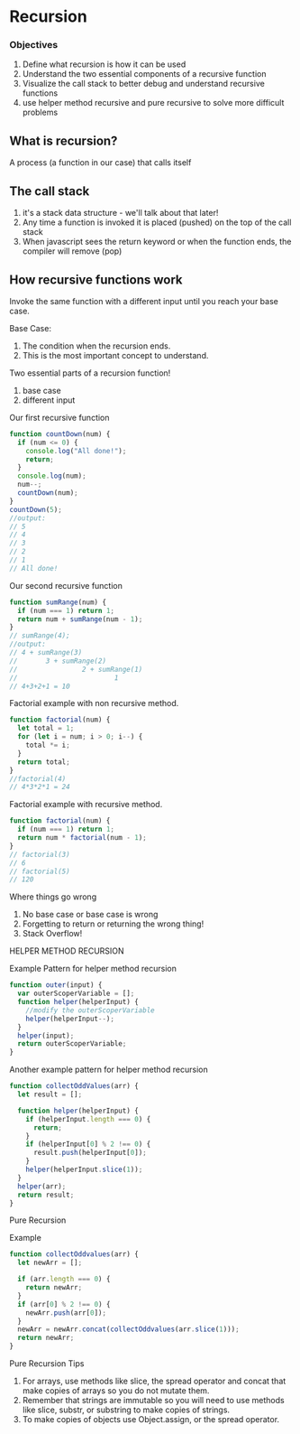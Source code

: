 # Recursion

### Objectives

1.  Define what recursion is how it can be used
2.  Understand the two essential components of a recursive function
3.  Visualize the call stack to better debug and understand recursive functions
4.  use helper method recursive and pure recursive to solve more difficult problems

## What is recursion?

A process (a function in our case) that calls itself

## The call stack

1.  it's a stack data structure - we'll talk about that later!
2.  Any time a function is invoked it is placed (pushed) on the top of the call stack
3.  When javascript sees the return keyword or when the function ends, the compiler will remove (pop)

## How recursive functions work

Invoke the same function with a different input until you reach your base case.

Base Case:

1.  The condition when the recursion ends.
2.  This is the most important concept to understand.

Two essential parts of a recursion function!

1.  base case
2.  different input

Our first recursive function

```javascript
function countDown(num) {
  if (num <= 0) {
    console.log("All done!");
    return;
  }
  console.log(num);
  num--;
  countDown(num);
}
countDown(5);
//output:
// 5
// 4
// 3
// 2
// 1
// All done!
```

Our second recursive function

```javascript
function sumRange(num) {
  if (num === 1) return 1;
  return num + sumRange(num - 1);
}
// sumRange(4);
//output:
// 4 + sumRange(3)
//       3 + sumRange(2)
//                2 + sumRange(1)
//                        1
// 4+3+2+1 = 10
```

Factorial example with non recursive method.

```javascript
function factorial(num) {
  let total = 1;
  for (let i = num; i > 0; i--) {
    total *= i;
  }
  return total;
}
//factorial(4)
// 4*3*2*1 = 24
```

Factorial example with recursive method.

```javascript
function factorial(num) {
  if (num === 1) return 1;
  return num * factorial(num - 1);
}
// factorial(3)
// 6
// factorial(5)
// 120
```

Where things go wrong

1. No base case or base case is wrong
2. Forgetting to return or returning the wrong thing!
3. Stack Overflow!

HELPER METHOD RECURSION

Example Pattern for helper method recursion

```javascript
function outer(input) {
  var outerScoperVariable = [];
  function helper(helperInput) {
    //modify the outerScoperVariable
    helper(helperInput--);
  }
  helper(input);
  return outerScoperVariable;
}
```

Another example pattern for helper method recursion

```javascript
function collectOddValues(arr) {
  let result = [];

  function helper(helperInput) {
    if (helperInput.length === 0) {
      return;
    }
    if (helperInput[0] % 2 !== 0) {
      result.push(helperInput[0]);
    }
    helper(helperInput.slice(1));
  }
  helper(arr);
  return result;
}
```

Pure Recursion

Example

```javascript
function collectOddvalues(arr) {
  let newArr = [];

  if (arr.length === 0) {
    return newArr;
  }
  if (arr[0] % 2 !== 0) {
    newArr.push(arr[0]);
  }
  newArr = newArr.concat(collectOddvalues(arr.slice(1)));
  return newArr;
}
```

Pure Recursion Tips

1. For arrays, use methods like slice, the spread operator and concat that make copies of arrays so you do not mutate them.
2. Remember that strings are immutable so you will need to use methods like slice, substr, or substring to make copies of strings.
3. To make copies of objects use Object.assign, or the spread operator.
